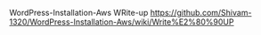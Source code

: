  WordPress-Installation-Aws WRite-up https://github.com/Shivam-1320/WordPress-Installation-Aws/wiki/Write%E2%80%90UP
